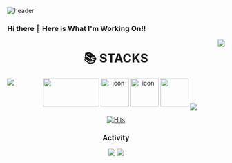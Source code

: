 <!--Header-->
![header](https://capsule-render.vercel.app/api?type=wave&color=auto&customColorList=0,2,2,5,30&height=300&section=header&text=Welcome%20GitHub&fontSize=80&fontAlignY=40&desc=GonoBae&animation=twinkling)
### Hi there 👋 Here is What I'm Working On!!

<img align='right' src="http://mazassumnida.wtf/api/v2/generate_badge?boj=qldrhqorhsh">

<div align=center><h1>📚 STACKS</h1></div>
<div align=center> 
<img src="https://img.shields.io/badge/Unity-black?style=for-the-badge&logo=Unity&logoColor=white", width = "130" height = "65">
<img src="https://techstack-generator.vercel.app/csharp-icon.svg" alt="icon" width="65" height="65" />
<img src="https://techstack-generator.vercel.app/cpp-icon.svg" alt="icon" width="65" height="65" />
<img src="https://img.shields.io/badge/C-339AF0?style=for-the-badge&logo=C&logoColor=white", width = "65", height = "65">
  
 
<!--Git Stats--><img align='middle' src="https://github-readme-stats.vercel.app/api?username=GonoBae&theme=tokyonight&show_icons=true">
<!--Top Lans--><img align='left' src="https://github-readme-stats.vercel.app/api/top-langs/?username=GonoBae&layout=compact&theme=tokyonight">

  
  
<!--Hits-->
[![Hits](https://hits.seeyoufarm.com/api/count/incr/badge.svg?url=https://github.com/GonoBae&count_bg=%23099DD7&title_bg=%23555555&icon=&icon_color=%23E7E7E7&title=hits&edge_flat=false)](https://hits.seeyoufarm.com)

  
<!--Badges-->
### Activity
<a href="https://medium.com/me/stories/public" target="_blank"><img src="https://img.shields.io/badge/MediumBlog-blueviolet?style=flat-square&logo=Medium&logoColor=white"/></a>
<a href="https://gonobae.github.io/" target="_blank"><img src="https://img.shields.io/badge/GitHubPost-blueviolet?style=flat-square&logo=GitHub Pages&logoColor=white"/></a>
